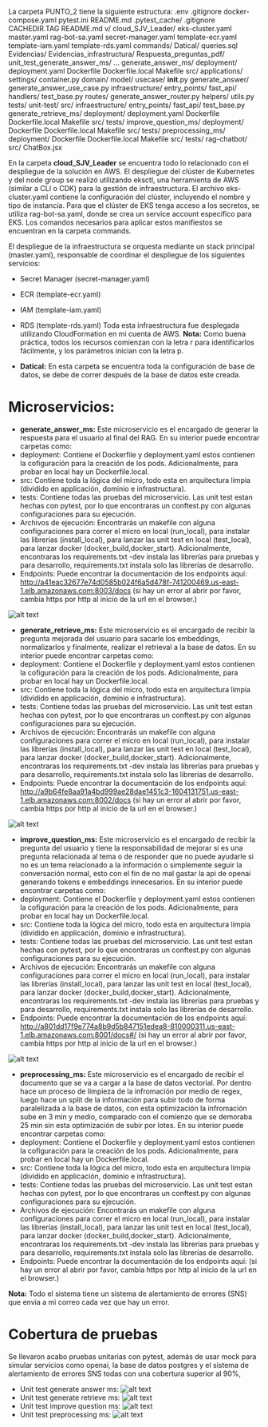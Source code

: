 La carpeta PUNTO_2 tiene la siguiente estructura:
.env
.gitignore
docker-compose.yaml
pytest.ini
README.md
.pytest_cache/
    .gitignore
    CACHEDIR.TAG
    README.md
    v/
cloud_SJV_Leader/
    eks-cluster.yaml
    master.yaml
    rag-bot-sa.yaml
    secret-manager.yaml
    template-ecr.yaml
    template-iam.yaml
    template-rds.yaml
    commands/
Datical/
    queries.sql
Evidencias/
    Evidencias_infrastructura/
    Respuesta_preguntas_pdf/
    unit_test_generate_answer_ms/
    ...
generate_answer_ms/
    deployment/
        deployment.yaml
        Dockerfile
        Dockerfile.local
    Makefile
    src/
        applications/
            settings/
                container.py
        domain/
            model/
            usecase/
                __init__.py
                generate_answer/
                    generate_answer_use_case.py
        infraestructure/
            entry_points/
                fast_api/
                    handlers/
                    test_base.py
                routes/
                    generate_answer_router.py
            helpers/
                utils.py
    tests/
        unit-test/
            src/
                infraestructure/
                    entry_points/
                        fast_api/
                            test_base.py
generate_retrieve_ms/
    deployment/
        deployment.yaml
        Dockerfile
        Dockerfile.local
    Makefile
    src/
    tests/
improve_question_ms/
    deployment/
        Dockerfile
        Dockerfile.local
    Makefile
    src/
    tests/
preprocessing_ms/
    deployment/
        Dockerfile
        Dockerfile.local
    Makefile
    src/
    tests/
rag-chatbot/
    src/
        ChatBox.jsx

En la carpeta **cloud_SJV_Leader** se encuentra todo lo relacionado con el despliegue de la solución en AWS. El despliegue del clúster de Kubernetes y del node group se realizó utilizando eksctl, una herramienta de AWS (similar a CLI o CDK) para la gestión de infraestructura. El archivo eks-cluster.yaml contiene la configuración del clúster, incluyendo el nombre y tipo de instancia. Para que el clúster de EKS tenga acceso a los secretos, se utiliza rag-bot-sa.yaml, donde se crea un service account específico para EKS. Los comandos necesarios para aplicar estos manifiestos se encuentran en la carpeta commands.

El despliegue de la infraestructura se orquesta mediante un stack principal (master.yaml), responsable de coordinar el despliegue de los siguientes servicios:

- Secret Manager (secret-manager.yaml)
- ECR (template-ecr.yaml)
- IAM (template-iam.yaml)
- RDS (template-rds.yaml)
Toda esta infraestructura fue desplegada utilizando CloudFormation en mi cuenta de AWS.
**Nota:** Como buena práctica, todos los recursos comienzan con la letra r para identificarlos fácilmente, y los parámetros inician con la letra p.

- **Datical:** En esta carpeta se encuentra toda la configuración de base de datos, se debe de correr después de la base de datos este creada.

# Microservicios: 
- **generate_answer_ms:** Este microservicio es el encargado de generar la respuesta para el usuario al final del RAG. En su interior puede encontrar carpetas como:
- deployment: Contiene el Dockerfile y deployment.yaml estos contienen la cofiguración para la creación de los pods. Adicionalmente, para probar en local hay un Dockerfile.local.
- src: Contiene toda la lógica del micro, todo esta en arquitectura limpia (dividido en applicación, dominio e infrastructura).
- tests: Contiene todas las pruebas del microservicio. Las unit test estan hechas con pytest, por lo que encontraras un conftest.py con algunas configuraciones para su ejecución.
- Archivos de ejecución: Encontrarás un makefile con alguna configuraciones para correr el micro en local (run_local), para instalar las librerías (install_local), para lanzar las unit test en local (test_local), para lanzar docker (docker_build,docker_start). Adicionalmente, encontraras los requirements.txt -dev instala las librerías para pruebas y para desarrollo, requirements.txt instala solo las librerías de desarrollo.
- Endpoints: Puede encontrar la documentación de los endpoints aquí: http://a41eac32677e74d0585b024f6a5d478f-741200469.us-east-1.elb.amazonaws.com:8003/docs (si hay un error al abrir por favor, cambia https por http al inicio de la url en el browser.)

![alt text](image.png)

- **generate_retrieve_ms:** Este microservicio es el encargado de recibir la pregunta mejorada del usuario para sacarle los embeddings, normalizarlos y finalmente, realizar el retrieval a la base de datos. En su interior puede encontrar carpetas como:
- deployment: Contiene el Dockerfile y deployment.yaml estos contienen la cofiguración para la creación de los pods. Adicionalmente, para probar en local hay un Dockerfile.local.
- src: Contiene toda la lógica del micro, todo esta en arquitectura limpia (dividido en applicación, dominio e infrastructura).
- tests: Contiene todas las pruebas del microservicio. Las unit test estan hechas con pytest, por lo que encontraras un conftest.py con algunas configuraciones para su ejecución.
- Archivos de ejecución: Encontrarás un makefile con alguna configuraciones para correr el micro en local (run_local), para instalar las librerías (install_local), para lanzar las unit test en local (test_local), para lanzar docker (docker_build,docker_start). Adicionalmente, encontraras los requirements.txt -dev instala las librerías para pruebas y para desarrollo, requirements.txt instala solo las librerías de desarrollo.
- Endpoints: Puede encontrar la documentación de los endpoints aquí: http://a9b64fe8aa91a4bd999ae28dae1451c3-1604131751.us-east-1.elb.amazonaws.com:8002/docs (si hay un error al abrir por favor, cambia https por http al inicio de la url en el browser.)

![alt text](image-1.png)

- **improve_question_ms:** Este microservicio es el encargado de recibir la pregunta del usuario y tiene la responsabilidad de mejorar si es una pregunta relacionada al tema o de responder que no puede ayudarle si no es un tema relacionado a la información o simplemente seguir la conversación normal, esto con el fin de no mal gastar la api de openai generando tokens e embeddings innecesarios. En su interior puede encontrar carpetas como:
- deployment: Contiene el Dockerfile y deployment.yaml estos contienen la cofiguración para la creación de los pods. Adicionalmente, para probar en local hay un Dockerfile.local.
- src: Contiene toda la lógica del micro, todo esta en arquitectura limpia (dividido en applicación, dominio e infrastructura).
- tests: Contiene todas las pruebas del microservicio. Las unit test estan hechas con pytest, por lo que encontraras un conftest.py con algunas configuraciones para su ejecución.
- Archivos de ejecución: Encontrarás un makefile con alguna configuraciones para correr el micro en local (run_local), para instalar las librerías (install_local), para lanzar las unit test en local (test_local), para lanzar docker (docker_build,docker_start). Adicionalmente, encontraras los requirements.txt -dev instala las librerías para pruebas y para desarrollo, requirements.txt instala solo las librerías de desarrollo.
- Endpoints: Puede encontrar la documentación de los endpoints aquí: http://a801dd17f9e774a8b9d5b847151edea8-810000311.us-east-1.elb.amazonaws.com:8001/docs#/ (si hay un error al abrir por favor, cambia https por http al inicio de la url en el browser.)

![alt text](image-2.png)

- **preprocessing_ms:** Este microservicio es el encargado de recibir el documento que se va a cargar a la base de datos vectorial. Por dentro hace un proceso de limpieza de la infromación por medio de regex, luego hace un split de la información para subir todo de forma paralelizada a la base de datos, con esta optimización la infromación sube en 3 min y medio, comparado con el comienzo que se demoraba 25 min sin esta optimización de subir por lotes. En su interior puede encontrar carpetas como:
- deployment: Contiene el Dockerfile y deployment.yaml estos contienen la cofiguración para la creación de los pods. Adicionalmente, para probar en local hay un Dockerfile.local.
- src: Contiene toda la lógica del micro, todo esta en arquitectura limpia (dividido en applicación, dominio e infrastructura).
- tests: Contiene todas las pruebas del microservicio. Las unit test estan hechas con pytest, por lo que encontraras un conftest.py con algunas configuraciones para su ejecución.
- Archivos de ejecución: Encontrarás un makefile con alguna configuraciones para correr el micro en local (run_local), para instalar las librerías (install_local), para lanzar las unit test en local (test_local), para lanzar docker (docker_build,docker_start). Adicionalmente, encontraras los requirements.txt -dev instala las librerías para pruebas y para desarrollo, requirements.txt instala solo las librerías de desarrollo.
- Endpoints: Puede encontrar la documentación de los endpoints aquí:  (si hay un error al abrir por favor, cambia https por http al inicio de la url en el browser.)

**Nota:** Todo el sistema tiene un sistema de alertamiento de errores (SNS) que envia a mi correo cada vez que hay un error. 


# Cobertura de pruebas
Se llevaron acabo pruebas unitarias con pytest, además de usar mock para simular servicios como openai, la base de datos postgres y el sistema de alertamiento de errores SNS todas con una cobertura superior al 90%,

- Unit test generate answer ms:
![alt text](image-3.png)
- Unit test generate retrieve ms:
![alt text](image-4.png)
- Unit test improve question ms:
![alt text](image-5.png)
- Unit test preprocessing ms:
![alt text](image-6.png)
